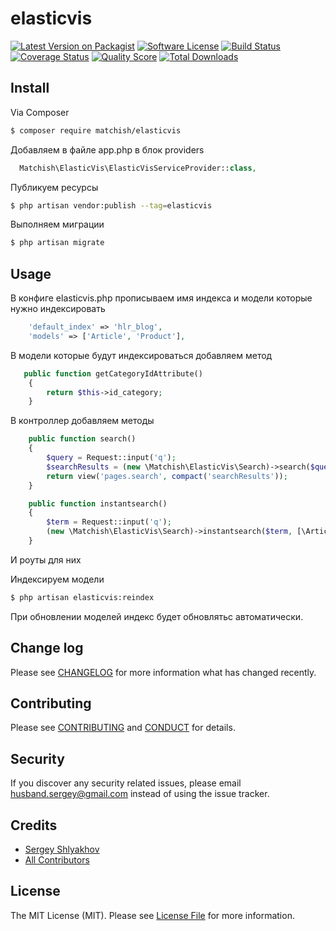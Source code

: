 # elasticvis

[![Latest Version on Packagist][ico-version]][link-packagist]
[![Software License][ico-license]](LICENSE.md)
[![Build Status][ico-travis]][link-travis]
[![Coverage Status][ico-scrutinizer]][link-scrutinizer]
[![Quality Score][ico-code-quality]][link-code-quality]
[![Total Downloads][ico-downloads]][link-downloads]

## Install

Via Composer

``` bash
$ composer require matchish/elasticvis
```

Добавляем в файле app.php в блок providers
```php
  Matchish\ElasticVis\ElasticVisServiceProvider::class,
```

Публикуем ресурсы
``` bash
$ php artisan vendor:publish --tag=elasticvis
```

Выполняем миграции
``` bash
$ php artisan migrate
```

## Usage

В конфиге elasticvis.php прописываем имя индекса и модели которые нужно индексировать

``` php
    'default_index' => 'hlr_blog',
    'models' => ['Article', 'Product'],
```
В модели которые будут индексироваться добавляем метод
``` php
   public function getCategoryIdAttribute()
    {
        return $this->id_category;
    }
```

В контроллер добавляем методы
``` php
    public function search()
    {
        $query = Request::input('q');
        $searchResults = (new \Matchish\ElasticVis\Search)->search($query, [\Article::class, \News::class]);
        return view('pages.search', compact('searchResults'));
    }

    public function instantsearch()
    {
        $term = Request::input('q');
        (new \Matchish\ElasticVis\Search)->instantsearch($term, [\Article::class, \News::class]);
    }
```
И роуты для них

Индексируем модели
``` bash
$ php artisan elasticvis:reindex
```
При обновлении моделей индекс будет обновлятьс автоматически.

## Change log

Please see [CHANGELOG](CHANGELOG.md) for more information what has changed recently.

## Contributing

Please see [CONTRIBUTING](CONTRIBUTING.md) and [CONDUCT](CONDUCT.md) for details.

## Security

If you discover any security related issues, please email husband.sergey@gmail.com instead of using the issue tracker.

## Credits

- [Sergey Shlyakhov][link-author]
- [All Contributors][link-contributors]

## License

The MIT License (MIT). Please see [License File](LICENSE.md) for more information.

[ico-version]: https://img.shields.io/packagist/v/matchish/elasticvis.svg?style=flat-square
[ico-license]: https://img.shields.io/badge/license-MIT-brightgreen.svg?style=flat-square
[ico-travis]: https://img.shields.io/travis/husband/elasticvis/master.svg?style=flat-square
[ico-scrutinizer]: https://img.shields.io/scrutinizer/coverage/g/husband/elasticvis.svg?style=flat-square
[ico-code-quality]: https://img.shields.io/scrutinizer/g/husband/elasticvis.svg?style=flat-square
[ico-downloads]: https://img.shields.io/packagist/dt/matchish/elasticvis.svg?style=flat-square

[link-packagist]: https://packagist.org/packages/matchish/elasticvis
[link-travis]: https://travis-ci.org/husband/elasticvis
[link-scrutinizer]: https://scrutinizer-ci.com/g/husband/elasticvis/code-structure
[link-code-quality]: https://scrutinizer-ci.com/g/husband/elasticvis
[link-downloads]: https://packagist.org/packages/matchish/elasticvis
[link-author]: https://github.com/husband
[link-contributors]: ../../contributors
